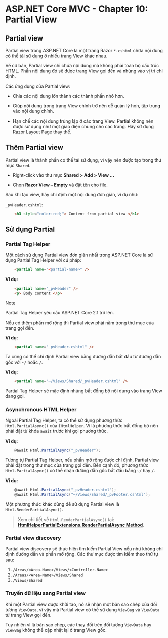 # ASP.NET Core MVC - Chapter 10: Partial View

## Partial view

Partial view trong ASP.NET Core là một trang Razor `*.cshtml` chứa nội dung có thể tái sử dụng ở nhiều trang View khác nhau.

Về cơ bản, Partial view chỉ chứa nội dung mà không phải toàn bộ cấu trúc HTML. Phần nội dung đó sẽ được trang View gọi đến và nhúng vào vị trí chỉ định.

Các ứng dụng của Partial view:

* Chia các nội dung lớn thành các thành phần nhỏ hơn.

* Giúp nội dung trong trang View chính trở nên dễ quản lý hơn, tập trung vào nội dung chính.

* Hạn chế các nội dung trùng lặp ở các trang View. Partial không nên được sử dụng như một giao diện chung cho các trang. Hãy sử dụng Razor Layout Page thay thế.

## Thêm Partial view

Partial view là thành phần có thể tái sử dụng, vì vậy nên được tạo trong thư mục `Shared`.

* Right-click vào thư mục **Shared > Add > View ...**

* Chọn **Razor View – Empty** và đặt tên cho file.

Sau khi tạo view, hãy chỉ định một nội dung đơn giản, ví dụ như:

`_pvHeader.cshtml`:

```html
    <h3 style="color:red;"> Content from partial view </h1>
```

## Sử dụng Partial

### Partial Tag Helper

Một cách sử dụng Partial view đơn giản nhất trong ASP.NET Core là sử dụng Partial Tag Helper với cú pháp:

```html
    <partial name="<partial-name>" />
```

**Ví dụ:**

```html
    <partial name="_pvHeader" />
	<p> Body content </p>
```

> [!Note]
> Partial Tag Helper yêu cầu ASP.NET Core 2.1 trở lên.

Nếu có thêm phần mở rộng thì Partial view phải nằm trong thư mục của trang gọi đến.

**Ví dụ:**

```html
    <partial name="_pvHeader.cshtml" />
```

Ta cũng có thể chỉ định Partial view bằng đường dẫn bắt đầu từ đường dẫn gốc với `~/` hoặc `/`.

**Ví dụ:**

```html
    <partial name="~/Views/Shared/_pvHeader.cshtml" />
```

Partial Tag Helper sẽ mặc định nhúng bất đồng bộ nội dung vào trang View đang gọi.

### Asynchronous HTML Helper

Ngoài Partial Tag Helper, ta có thể sử dụng phương thức `Html.PartialAsync()` của `IHtmlHelper`. Vì là phương thức bất đồng bộ nên phải đặt từ khóa `await` trước khi gọi phương thức.

**Ví dụ:**

```cs
    @await Html.PartialAsync("_pvHeader");
```

Tương tự Partial Tag Helper, nếu phần mở rộng được chỉ định, Partial view phải đặt trong thư mục của trang gọi đến. Bên cạnh đó, phương thức `Html.PartialAsync()` có thể nhận đường dẫn gốc bắt đầu bằng `~/` hay `/`.

**Ví dụ:**

```cs
    @await Html.PartialAsync("_pvHeader.cshtml");
	@await Html.PartialAsync("~/Views/Shared/_pvFooter.cshtml");
```

Một phương thức khác dùng để sử dụng Partial view là `Html.RenderPartialAsync()`.

> Xem chi tiết về `Html.RenderPartialAsync()` tại: [**HtmlHelperPartialExtensions.RenderPartialAsync Method**](https://learn.microsoft.com/en-us/dotnet/api/microsoft.aspnetcore.mvc.rendering.htmlhelperpartialextensions.renderpartialasync?view=aspnetcore-7.0).

### Partial view discovery

Partial view discovery sẽ thực hiện tìm kiếm Partial View nếu như không chỉ định đường dẫn và phần mở rộng. Các thư mục được tìm kiếm theo thứ tự sau:
1. `/Areas/<Area-Name>/Views/<Controller-Name>`
2. `/Areas/<Area-Name>/Views/Shared`
3. `/Views/Shared`

### Truyền dữ liệu sang Partial view

Khi một Partial view được khởi tạo, nó sẽ nhận một bản sao chép của đối tượng `ViewData`, vì vậy mà Partial view có thể sử dụng `ViewBag` và `ViewData` từ trang View gọi đến.

Tuy nhiên vì là bản sao chép, các thay đổi trên đối tượng `ViewData` hay `ViewBag` không thể cập nhật lại ở trang View gốc.



